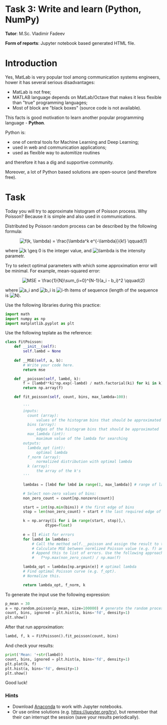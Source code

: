 # Task 3: Write and learn (Python, NumPy)

**Tutor**: M.Sc. Vladimir Fadeev

**Form of reports**: Jupyter notebook based generated HTML file.

# Introduction

Yes, MatLab is very popular tool among communication systems engineers, hower it has several serious disadvantages:
- MatLab is not free;
- MATLAB language depends on MatLab/Octave that makes it less flexible than "true" programming languages;
- Most of block are "black boxes" (source code is not available).

This facts is good motivation to learn another popular programming language - **Python**.

Python is:
- one of central tools for Machine Learning and Deep Learning;
- used in web and communication applications;
- used as flexible way to automitize routines

and therefore it has a dig and supportive community. 

Moreover, a lot of Python based solutions are open-source (and therefore free).

# Task

Today you will try to approximate histogram of Poisson process. Why Poisson? Because it is simple and also used in communications.

Distributed by Poisson random process can be described by the following formula: 

<p align="center"><img align="center" src="https://i.upmath.me/svg/%20f(k%2C%20%5Clambda)%20%3D%20%5Cfrac%7B%5Clambda%5Ek%20e%5E%7B-%5Clambda%7D%7D%7Bk!%7D%20%5Cqquad(1)%20" alt=" f(k, \lambda) = \frac{\lambda^k e^{-\lambda}}{k!} \qquad(1) " /></p>

where <img src="https://i.upmath.me/svg/k%20%5Cgeq%200" alt="k \geq 0" /> is the integer value, and <img src="https://i.upmath.me/svg/%5Clambda" alt="\lambda" /> is the intensity parametr.

Try to select optimal parameters with which some approximation error will be minimal. For example, mean-squared error: 

<p align="center"><img align="center" src="https://i.upmath.me/svg/%20MSE%20%3D%20%5Cfrac%7B1%7D%7BN%7D%5Csum_%7Bi%3D0%7D%5E%7BN-1%7D(a_i%20-%20b_i)%5E2%20%5Cqquad(2)" alt=" MSE = \frac{1}{N}\sum_{i=0}^{N-1}(a_i - b_i)^2 \qquad(2)" /></p>

where <img src="https://i.upmath.me/svg/a_i" alt="a_i" /> and <img src="https://i.upmath.me/svg/b_i" alt="b_i" /> is <img src="https://i.upmath.me/svg/i" alt="i" />-th items of sequence (length of the sequence is  <img src="https://i.upmath.me/svg/N" alt="N" />).

Use the following libraries during this practice:

```python
import math
import numpy as np
import matplotlib.pyplot as plt
```

Use the following teplate as the reference:

```python
class FitPoisson:
    def __init__(self):
        self.lambd = None
    
    def __MSE(self, a, b):
        # Write your code here.
        return mse

    def __poisson(self, lambd, k):
        f = [lambd**ki*np.exp(-lambd) / math.factorial(ki) for ki in k]
        return np.array(f)  

    def fit_poisson(self, count, bins, max_lambda=100):
        
        '''
        inputs:
          count (array): 
              values of the histogram bins that should be approximated
          bins (array): 
              edges of the histogram bins that should be approximated
          max_lambda (int): 
              maximum value of the lambda for searching
        outputs:
          lambda_opt (int):
              optimal lambda
          f_norm (array):
              normalized distribution with optimal lambda
          k (array):
              the array of the k's
        '''

        lambdas = [lmbd for lmbd in range(1, max_lambda)] # range of lambdas

        # Select non-zero values of bins:
        non_zero_count = count[np.nonzero(count)]

        start = int(np.min(bins)) # the first edge of bins 
        stop = len(non_zero_count) + start # the last required edge of bins

        k = np.array([i for i in range(start, stop)],\
                  dtype=float)
                  
        e = [] #list for errors
        for lambd in lambdas:
            # Call the method self.__poisson and assign the result to the variable (e.g. f)
            # Calculate MSE between normlized Poisson value (e.g. f) and non-zero values of bins. 
            # Append this to list of errors. Use the following approach for normalization:
            #   f*np.max(non_zero_count) / np.max(f) 

        lambda_opt = lambdas[np.argmin(e)] # optimal lambda
        # Find optimal Poisson curve (e.g. f_opt).
        # Normalize this.

        return lambda_opt, f_norm, k
```

To generate the input use the following expression:

```python
p_mean = 30
a = np.random.poisson(p_mean, size=100000) # generate the random process with Poisson distribution
count, bins, ignored = plt.hist(a, bins='fd', density=1)
plt.show()
```

After that run approximation:

``` python
lambd, f, k = FitPoisson().fit_poisson(count, bins)
```

And check your results:

```python
print('Mean: '+str(lambd))
count, bins, ignored = plt.hist(a, bins='fd', density=1)
plt.plot(k, f)
plt.hist(a, bins='fd', density=1)
plt.show()
```

Good luck!

### Hints

- Download [Anaconda](https://www.anaconda.com/) to work with Jupyter notebooks. 
- Or use online solutions (e.g. https://jupyter.org/try), but remember that their can interrupt the session (save your results periodically). 
